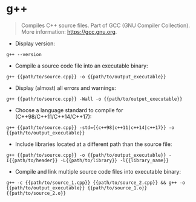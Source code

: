 # g++

> Compiles C++ source files.
> Part of GCC (GNU Compiler Collection).
> More information: <https://gcc.gnu.org>.

- Display version:

`g++ --version`

- Compile a source code file into an executable binary:

`g++ {{path/to/source.cpp}} -o {{path/to/output_executable}}`

- Display (almost) all errors and warnings:

`g++ {{path/to/source.cpp}} -Wall -o {{path/to/output_executable}}`

- Choose a language standard to compile for (C++98/C++11/C++14/C++17):

`g++ {{path/to/source.cpp}} -std={{c++98|c++11|c++14|c++17}} -o {{path/to/output_executable}}`

- Include libraries located at a different path than the source file:

`g++ {{path/to/source.cpp}} -o {{path/to/output_executable}} -I{{path/to/header}} -L{{path/to/library}} -l{{library_name}}`

- Compile and link multiple source code files into executable binary:

`g++ -c {{path/to/source_1.cpp}} {{path/to/source_2.cpp}} && g++ -o {{path/to/output_executable}} {{path/to/source_1.o}} {{path/to/source_2.o}}`
